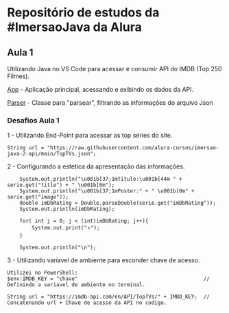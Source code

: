# Repositório de estudos da #ImersaoJava da Alura

## Aula 1

Utilizando Java no VS Code para acessar e consumir API do IMDB (Top 250 Filmes).

[App](https://github.com/WMarques25/Imersao-Java-Alura/blob/main/alura-stickers/src/App.java) - Aplicação principal, acessando e exibindo os dados da API.

[Parser](https://github.com/WMarques25/Imersao-Java-Alura/blob/main/alura-stickers/src/JsonParser.java) - Classe para "parsear", filtrando as informações do arquivo Json

### Desafios Aula 1

1 - Utilizando End-Point para acessar as top séries do site.

    String url = "https://raw.githubusercontent.com/alura-cursos/imersao-java-2-api/main/TopTVs.json";

2 - Configurando a estética da apresentação das informações.

        System.out.println("\u001b[37;1mTitulo:\u001b[44m " + serie.get("title") + " \u001b[0m");
        System.out.println("\u001b[37;1mPoster:" + " \u001b[0m" + serie.get("image"));
        double imDbRating = Double.parseDouble(serie.get("imDbRating"));
        System.out.println(imDbRating);

        for( int j = 0; j < (int)imDbRating; j++){
            System.out.print("⭐️");
        }

        System.out.println("\n");

3 - Utilizando variavel de ambiente para esconder chave de acesso.

    Utilizei no PowerShell:
    $env:IMDB_KEY = "chave"                                         // Definindo a variavel de ambiente no terminal.

    String url = "https://imdb-api.com/en/API/TopTVs/" + IMBD_KEY;  // Concatenando url + Chave de acesso da API no codigo.
